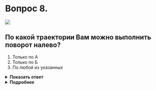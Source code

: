 # Вопрос 8.

![](https://s.drom.ru/i24228/pdd/tickets/2016/1543885272.jpg)

## По какой траектории Вам можно выполнить поворот налево?

1. Только по А
2. Только по Б
3. По любой из указанных

<details>
<summary><b>Показать ответ</b></summary>
Правильный ответ: 2
</details>
<details>
<summary><b>Подробнее</b></summary>
Поворачивая при выезде с пересечения проезжих частей, Вы не должны оказаться на стороне встречного движения. Поворот налево следует произвести по траектории «Б».
(Пункт 8.6 ПДД)
</details>